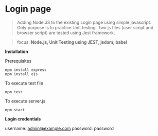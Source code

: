 # Login page
>Adding Node.JS to the existing Login page using simple javascript.
>Only purpose is to practice Unit testing.
>Two js files (user script and browser script) are tested using Jest framework.

>focus: **Node.js, Unit Testing using JEST, jsdom, babel**

**Installation**

Prerequisites
```
npm install express
npm install ejs
```
To execute test file 
```
npm test 
```
To execute server.js 
```
npm start
```

**Login credentials**

username: admin@example.com
password: password
